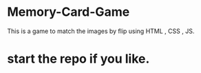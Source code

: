 # Memory-Card-Game
This is a game to match the images by flip using HTML , CSS , JS. 
# start the repo if you like.


